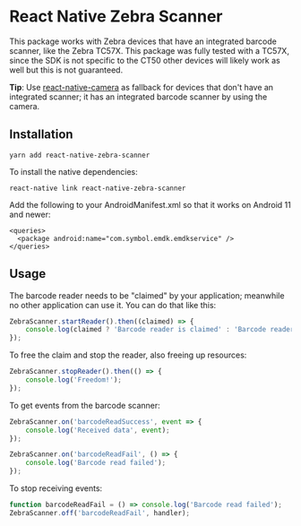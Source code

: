 # React Native Zebra Scanner

This package works with Zebra devices that have an integrated barcode scanner, like the Zebra TC57X. This package was fully tested with a TC57X, since the SDK is not specific to the CT50 other devices will likely work as well but this is not guaranteed.

**Tip**: Use [react-native-camera](https://github.com/react-native-community/react-native-camera) as fallback for devices that don't have an integrated scanner; it has an integrated barcode scanner by using the camera.

## Installation

```
yarn add react-native-zebra-scanner
```

To install the native dependencies:

```
react-native link react-native-zebra-scanner
```

Add the following to your AndroidManifest.xml so that it works on Android 11 and newer:

```
<queries>
  <package android:name="com.symbol.emdk.emdkservice" />
</queries>
```


## Usage

The barcode reader needs to be "claimed" by your application; meanwhile no other application can use it. You can do that like this:

```js
ZebraScanner.startReader().then((claimed) => {
    console.log(claimed ? 'Barcode reader is claimed' : 'Barcode reader is busy');
});
```

To free the claim and stop the reader, also freeing up resources:

```js
ZebraScanner.stopReader().then(() => {
    console.log('Freedom!');
});
```

To get events from the barcode scanner:

```js
ZebraScanner.on('barcodeReadSuccess', event => {
    console.log('Received data', event);
});

ZebraScanner.on('barcodeReadFail', () => {
    console.log('Barcode read failed');
});
```

To stop receiving events:

```js
function barcodeReadFail = () => console.log('Barcode read failed');
ZebraScanner.off('barcodeReadFail', handler);
```
